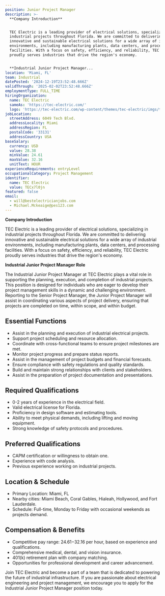```yaml
---
position: Junior Project Manager
description: >-
  **Company Introduction**


  TEC Electric is a leading provider of electrical solutions, specializing in
  industrial projects throughout Florida. We are committed to delivering
  innovative and sustainable electrical solutions for a wide array of industrial
  environments, including manufacturing plants, data centers, and processing
  facilities. With a focus on safety, efficiency, and reliability, TEC Electric
  proudly serves industries that drive the region's economy.


  **Industrial Junior Project Manager...
location: 'Miami, FL'
team: Industrial
datePosted: '2024-12-19T23:52:48.666Z'
validThrough: '2025-02-02T23:52:48.666Z'
employmentType: FULL_TIME
hiringOrganization:
  name: TEC Electric
  sameAs: 'https://tec-electric.com/'
  logo: 'https://tec-electric.com/wp-content/themes/tec-electric/imgs/tec-logo.png'
jobLocation:
  streetAddress: 6049 Tech Blvd.
  addressLocality: Miami
  addressRegion: FL
  postalCode: '33131'
  addressCountry: USA
baseSalary:
  currency: USD
  value: 28.38
  minValue: 24.61
  maxValue: 32.16
  unitText: HOUR
experienceRequirements: entryLevel
occupationalCategory: Project Management
identifier:
  name: TEC Electric
  value: TECx7l0jn
featured: false
email:
  - will@bestelectricianjobs.com
  - Michael.Mckeaige@pes123.com
---
```




**Company Introduction**

TEC Electric is a leading provider of electrical solutions, specializing in industrial projects throughout Florida. We are committed to delivering innovative and sustainable electrical solutions for a wide array of industrial environments, including manufacturing plants, data centers, and processing facilities. With a focus on safety, efficiency, and reliability, TEC Electric proudly serves industries that drive the region's economy.

**Industrial Junior Project Manager Role**

The Industrial Junior Project Manager at TEC Electric plays a vital role in supporting the planning, execution, and completion of industrial projects. This position is designed for individuals who are eager to develop their project management skills in a dynamic and challenging environment. Reporting to the Senior Project Manager, the Junior Project Manager will assist in coordinating various aspects of project delivery, ensuring that projects are completed on time, within scope, and within budget.

## Essential Functions

- Assist in the planning and execution of industrial electrical projects.
- Support project scheduling and resource allocation.
- Coordinate with cross-functional teams to ensure project milestones are met.
- Monitor project progress and prepare status reports.
- Assist in the management of project budgets and financial forecasts.
- Ensure compliance with safety regulations and quality standards.
- Build and maintain strong relationships with clients and stakeholders.
- Assist in the preparation of project documentation and presentations.

## Required Qualifications

- 0-2 years of experience in the electrical field.
- Valid electrical license for Florida.
- Proficiency in design software and estimating tools.
- Ability to meet physical demands, including lifting and moving equipment.
- Strong knowledge of safety protocols and procedures.

## Preferred Qualifications

- CAPM certification or willingness to obtain one.
- Experience with code analysis.
- Previous experience working on industrial projects.

## Location & Schedule

- Primary Location: Miami, FL
- Nearby cities: Miami Beach, Coral Gables, Hialeah, Hollywood, and Fort Lauderdale.
- Schedule: Full-time, Monday to Friday with occasional weekends as projects demand.

## Compensation & Benefits

- Competitive pay range: $24.61-$32.16 per hour, based on experience and qualifications.
- Comprehensive medical, dental, and vision insurance.
- 401(k) retirement plan with company matching.
- Opportunities for professional development and career advancement.

Join TEC Electric and become a part of a team that is dedicated to powering the future of industrial infrastructure. If you are passionate about electrical engineering and project management, we encourage you to apply for the Industrial Junior Project Manager position today.